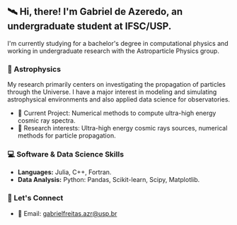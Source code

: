 
## 🛰️ Hi, there! I'm Gabriel de Azeredo, an undergraduate student at IFSC/USP.

I'm currently studying for a bachelor's degree in computational physics and working in undergraduate research with the Astroparticle Physics group. 

### 🌌 Astrophysics

My research primarily centers on investigating the propagation of particles through the Universe. I have a major interest in modeling and simulating astrophysical environments and also applied data science for observatories.

- 🔭 Current Project: Numerical methods to compute ultra-high energy cosmic ray spectra.
- 🚀 Research interests: Ultra-high energy cosmic rays sources, numerical methods for particle propagation.

### 💻 Software & Data Science Skills

- **Languages:** Julia, C++, Fortran.
- **Data Analysis:** Python: Pandas, Scikit-learn, Scipy, Matplotlib.

### 📡 Let's Connect

- 📧 Email: gabrielfreitas.azr@usp.br
